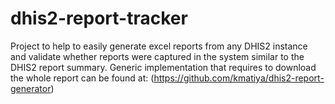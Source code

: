 # dhis2-report-tracker
Project to help to easily generate excel reports from any DHIS2 instance and validate whether reports were captured in the system similar to the DHIS2 report summary. Generic implementation that requires to download the whole report can be found at: (https://github.com/kmatiya/dhis2-report-generator)